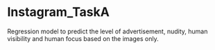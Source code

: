 # Instagram_TaskA
Regression model to predict the level of advertisement, nudity, human visibility and human focus based on the images only.
